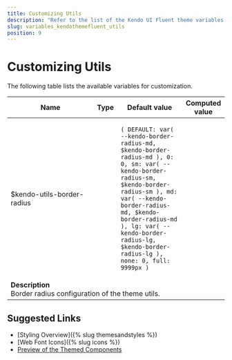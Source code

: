 ```yaml
---
title: Customizing Utils
description: "Refer to the list of the Kendo UI Fluent theme variables available for customization."
slug: variables_kendothemefluent_utils
position: 9
---
```


# Customizing Utils

The following table lists the available variables for customization.

<table class="theme-variables">
    <colgroup>
    <col style="width: 200px; white-space:nowrap;" />
    <col />
    <col />
    <col />
</colgroup>
<thead>
    <tr>
        <th>Name</th>
        <th>Type</th>
        <th>Default value</th>
        <th>Computed value</th>
    </tr>
</thead>
<tbody>
        <tr>
    <td>$kendo-utils-border-radius</td>
    <td></td>
<td>

`(
    DEFAULT: var( --kendo-border-radius-md, $kendo-border-radius-md ),
    0: 0,
    sm: var( --kendo-border-radius-sm, $kendo-border-radius-sm ),
    md: var( --kendo-border-radius-md, $kendo-border-radius-md ),
    lg: var( --kendo-border-radius-lg, $kendo-border-radius-lg ),
    none: 0,
    full: 9999px
)`

</td>
<td>



</td>
</tr>
<tr>
    <td colspan="4" class="theme-variables-description-container"><div><b>Description</b><div class="theme-variables-description">Border radius configuration of the theme utils.</div></div>
    </td>
</tr>
</tbody>
</table>

## Suggested Links

* [Styling Overview]({% slug themesandstyles %})
* [Web Font Icons]({% slug icons %})
* [Preview of the Themed Components](../)

